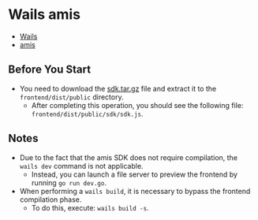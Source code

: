 # Wails amis

- [Wails](https://github.com/wailsapp/wails)
- [amis](https://github.com/baidu/amis)

## Before You Start

- You need to download the [sdk.tar.gz](https://github.com/baidu/amis/releases/latest) file and extract it to the
  `frontend/dist/public` directory.
    - After completing this operation, you should see the following file: `frontend/dist/public/sdk/sdk.js`.

## Notes

- Due to the fact that the amis SDK does not require compilation, the `wails dev` command is not applicable.
    - Instead, you can launch a file server to preview the frontend by running `go run dev.go`.
- When performing a `wails build`, it is necessary to bypass the frontend compilation phase.
    - To do this, execute: `wails build -s`.
